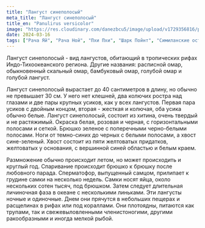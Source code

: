 ```yaml
---
title: "Лангуст синеполосый"
meta_title: "Лангуст синеполосый"
title_en: "Panulirus versicolor"
image: "https://res.cloudinary.com/danezbcu5/image/upload/v1729356816/panulirus-versicolor_blhulc.png"
date: 2024-03-16
tags: ["Рача Яй", "Рача Ной", "Пхи Пхи", "Шарк Пойнт", "Симиланские острова"]
---
```

Лангуст синеполосый - вид лангустов, обитающий в тропических рифах Индо-Тихоокеанского региона. Другие названия: расписной омар, обыкновенный скальный омар, бамбуковый омар, голубой омар и голубой лангуст.

Лангуст синеполосый вырастает до 40 сантиметров в длину, но обычно не превышает 30 см. У него нет клешней, два колючих ростра над глазами и две пары крупных усиков, как у всех лангустов. Первая пара усиков с двойным концом, вторая - жесткая и колючая, оба усика обычно белые. Лангуст синеполосый, состоит из хитина, очень твердый и не растяжимый. Окраска белая, розовая и черная, с горизонтальными полосами и сеткой. Брюшко зеленое с поперечными черно-белыми полосами. Ноги от темно-синих до черных с белыми полосами, а хвост сине-зеленый. Хвост состоит из пяти желтоватых придатков, желтоватых у основания, с вершинной синей областью и белым краем.

Размножение обычно происходит летом, но может происходить и круглый год. Спаривание происходит брюшко к брюшку после любовного парада. Сперматофор, выпущенный самцом, прилипает к грудине самки на несколько недель. Самки носят яйца, около нескольких сотен тысяч, под брюшком. Затем следует длительная личиночная фаза в океане с несколькими линьками. Эти лангусты ночные и одиночные. Днем они прячутся в небольших пещерах и расщелинах в рифах или под кораллами. Они плотоядны, питаются как трупами, так и свежевыловленными членистоногими, другими ракообразными и иногда мелкой рыбой.
